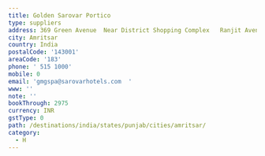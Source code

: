 ```yaml
---
title: Golden Sarovar Portico
type: suppliers
address: 369 Green Avenue  Near District Shopping Complex   Ranjit Avenue
city: Amritsar
country: India
postalCode: '143001'
areaCode: '183'
phone: ' 515 1000'
mobile: 0
email: 'gmgspa@sarovarhotels.com  '
www: ''
note: ''
bookThrough: 2975
currency: INR
gstType: 0
path: /destinations/india/states/punjab/cities/amritsar/
category:
  - H
---
```


